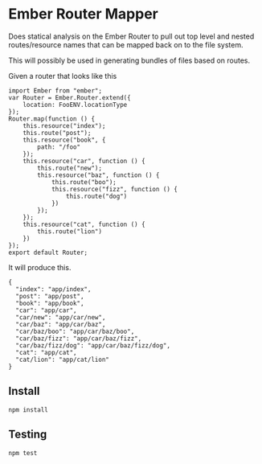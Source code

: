 # Ember Router Mapper

Does statical analysis on the Ember Router to pull out top level and nested routes/resource names that can be mapped back on to the file system.

This will possibly be used in generating bundles of files based on routes.

Given a router that looks like this

```
import Ember from "ember";
var Router = Ember.Router.extend({
    location: FooENV.locationType
});
Router.map(function () {
    this.resource("index");
    this.route("post");
    this.resource("book", {
        path: "/foo"
    });
    this.resource("car", function () {
        this.route("new");
        this.resource("baz", function () {
            this.route("boo");
            this.resource("fizz", function () {
                this.route("dog")
            })
        });
    });
    this.resource("cat", function () {
        this.route("lion")
    })
});
export default Router;

```

It will produce this.

```
{
  "index": "app/index",
  "post": "app/post",
  "book": "app/book",
  "car": "app/car",
  "car/new": "app/car/new",
  "car/baz": "app/car/baz",
  "car/baz/boo": "app/car/baz/boo",
  "car/baz/fizz": "app/car/baz/fizz",
  "car/baz/fizz/dog": "app/car/baz/fizz/dog",
  "cat": "app/cat",
  "cat/lion": "app/cat/lion"
}

```

## Install

```
npm install
```

## Testing

```
npm test
```